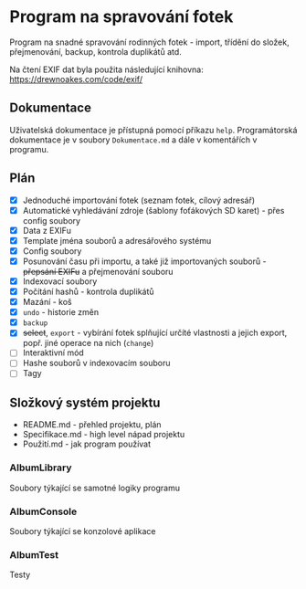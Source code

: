 # Program na spravování fotek

Program na snadné spravování rodinných fotek - import, třídění do složek, přejmenování, backup, kontrola duplikátů atd.

Na čtení EXIF dat byla použita následující knihovna: https://drewnoakes.com/code/exif/

## Dokumentace
Uživatelská dokumentace je přístupná pomocí příkazu `help`. Programátorská dokumentace je v soubory `Dokumentace.md` a dále v komentářích v programu.

## Plán

- [x] Jednoduché importování fotek (seznam fotek, cílový adresář)
- [x] Automatické vyhledávání zdroje (šablony foťákových SD karet) - přes config soubory
- [x] Data z EXIFu
- [x] Template jména souborů a adresářového systému
- [x] Config soubory
- [x] Posunování času při importu, a také již importovaných souborů - ~~přepsání EXIFu~~ a přejmenování souboru
- [x] Indexovací soubory
- [x] Počítání hashů - kontrola duplikátů
- [x] Mazání - koš
- [x] `undo` - historie změn
- [x] `backup`
- [x] ~~select~~, `export` - vybírání fotek splňující určíté vlastnosti a jejich export, popř. jiné operace na nich (`change`)
- [ ] Interaktivní mód
- [ ] Hashe souborů v indexovacím souboru
- [ ] Tagy

## Složkový systém projektu

- README.md - přehled projektu, plán
- Specifikace.md - high level nápad projektu
- Použití.md - jak program používat

### AlbumLibrary

Soubory týkající se samotné logiky programu

### AlbumConsole

Soubory týkající se konzolové aplikace

### AlbumTest

Testy
